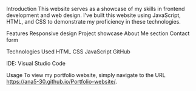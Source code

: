 Introduction
This website serves as a showcase of my skills in frontend development and web design. I've built this website using JavaScript, HTML, and CSS to demonstrate my proficiency in these technologies.

Features
Responsive design
Project showcase
About Me section
Contact form

Technologies Used
HTML
CSS
JavaScript
GitHub

IDE: Visual Studio Code

Usage
To view my portfolio website, simply navigate to the URL https://ana5-30.github.io/Portfolio-website/.
